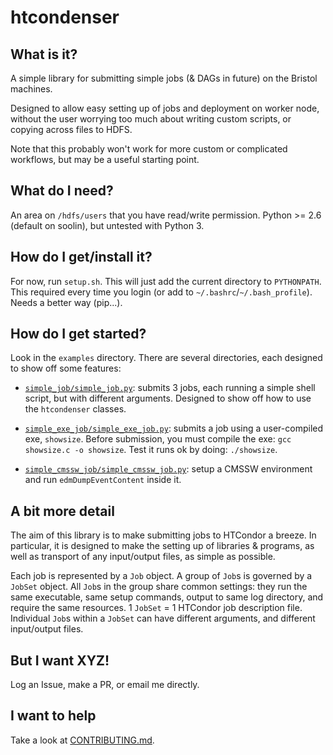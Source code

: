 # htcondenser

## What is it?

A simple library for submitting simple jobs (& DAGs in future) on the Bristol machines.

Designed to allow easy setting up of jobs and deployment on worker node, without the user worrying too much about writing custom scripts, or copying across files to HDFS.

Note that this probably won't work for more custom or complicated workflows, but may be a useful starting point.

## What do I need?

An area on `/hdfs/users` that you have read/write permission. Python >= 2.6 (default on soolin), but untested with Python 3.

## How do I get/install it?

For now, run `setup.sh`. This will just add the current directory to `PYTHONPATH`. This required every time you login (or add to `~/.bashrc`/`~/.bash_profile`). Needs a better way (pip...).

## How do I get started?

Look in the `examples` directory. There are several directories, each designed to show off some features:

- [`simple_job/simple_job.py`](examples/simple_job/simple_job.py): submits 3 jobs, each running a simple shell script, but with different arguments. Designed to show off how to use the `htcondenser` classes.

- [`simple_exe_job/simple_exe_job.py`](examples/simple_exe_job/simple_exe_job.py): submits a job using a user-compiled exe, `showsize`. Before submission, you must compile the exe: `gcc showsize.c -o showsize`. Test it runs ok by doing: `./showsize`.

- [`simple_cmssw_job/simple_cmssw_job.py`](examples/simple_cmssw_job/simple_cmssw_job.py): setup a CMSSW environment and run `edmDumpEventContent` inside it.

## A bit more detail

The aim of this library is to make submitting jobs to HTCondor a breeze. In particular, it is designed to make the setting up of libraries & programs, as well as transport of any input/output files, as simple as possible.

Each job is represented by a `Job` object. A group of `Job`s is governed by a `JobSet` object. All `Job`s in the group share common settings: they run the same executable, same setup commands, output to same log directory, and require the same resources. 1 `JobSet` = 1 HTCondor job description file. Individual `Job`s within a `JobSet` can have different arguments, and different input/output files.

## But I want XYZ!

Log an Issue, make a PR, or email me directly.

## I want to help

Take a look at [CONTRIBUTING.md](CONTRIBUTING.md).